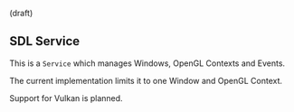 (draft)
## SDL Service

This is a `Service` which manages Windows, OpenGL Contexts and Events.

The current implementation limits it to one Window and OpenGL Context.

Support for Vulkan is planned.


